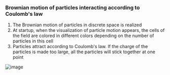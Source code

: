 ### Brownian motion of particles interacting according to Coulomb's law

1. The Brownian motion of particles in discrete space is realized
2. At startup, when the visualization of particle motion appears, the cells of the field are colored in different colors depending on the number of particles in this cell
3. Particles attract according to Coulomb's law. If the charge of the particles is made too large, all the particles will stick together at one point


![image](https://github.com/victoriazinkovich/C-plus-plus/assets/78615928/5275a46d-c50d-4aff-8b98-01bdb670ce30)
